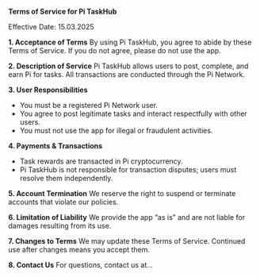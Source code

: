 **Terms of Service for Pi TaskHub**

Effective Date: 15.03.2025

**1. Acceptance of Terms**
By using Pi TaskHub, you agree to abide by these Terms of Service. If you do not agree, please do not use the app.

**2. Description of Service**
Pi TaskHub allows users to post, complete, and earn Pi for tasks. All transactions are conducted through the Pi Network.

**3. User Responsibilities**
- You must be a registered Pi Network user.
- You agree to post legitimate tasks and interact respectfully with other users.
- You must not use the app for illegal or fraudulent activities.

**4. Payments & Transactions**
- Task rewards are transacted in Pi cryptocurrency.
- Pi TaskHub is not responsible for transaction disputes; users must resolve them independently.

**5. Account Termination**
We reserve the right to suspend or terminate accounts that violate our policies.

**6. Limitation of Liability**
We provide the app “as is” and are not liable for damages resulting from its use.

**7. Changes to Terms**
We may update these Terms of Service. Continued use after changes means you accept them.

**8. Contact Us**
For questions, contact us at...

